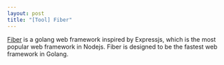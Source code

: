 ```yaml
---
layout: post
title: "[Tool] Fiber"
---
```


[Fiber](https://gofiber.io/) is a golang web framework inspired by Expressjs, which is the most popular web framework in Nodejs. Fiber is designed to be the fastest web framework in Golang.

